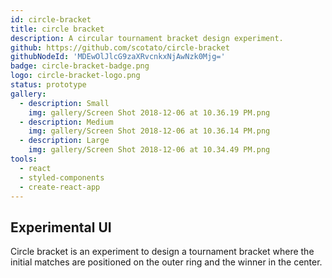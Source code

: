 ```yaml
---
id: circle-bracket
title: circle bracket
description: A circular tournament bracket design experiment.
github: https://github.com/scotato/circle-bracket
githubNodeId: 'MDEwOlJlcG9zaXRvcnkxNjAwNzk0Mjg='
badge: circle-bracket-badge.png
logo: circle-bracket-logo.png
status: prototype
gallery:
  - description: Small
    img: gallery/Screen Shot 2018-12-06 at 10.36.19 PM.png
  - description: Medium
    img: gallery/Screen Shot 2018-12-06 at 10.36.14 PM.png
  - description: Large
    img: gallery/Screen Shot 2018-12-06 at 10.34.49 PM.png
tools: 
  - react
  - styled-components
  - create-react-app
---
```


## Experimental UI
Circle bracket is an experiment to design a tournament bracket where the initial matches are positioned on the outer ring and the winner in the center.
